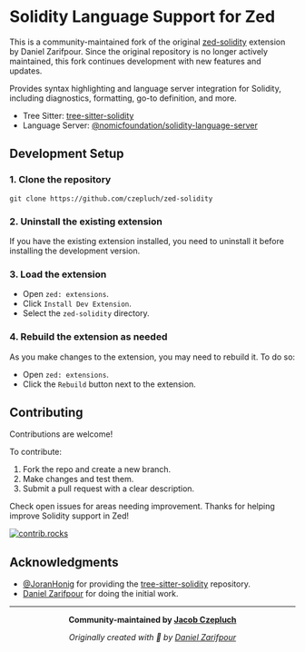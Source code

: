 # Solidity Language Support for Zed

This is a community-maintained fork of the original [zed-solidity](https://github.com/zarifpour/zed-solidity) extension by Daniel Zarifpour. Since the original repository is no longer actively maintained, this fork continues development with new features and updates.

Provides syntax highlighting and language server integration for Solidity, including diagnostics, formatting, go-to definition, and more.

- Tree Sitter: [tree-sitter-solidity](https://github.com/JoranHonig/tree-sitter-solidity)
- Language Server: [@nomicfoundation/solidity-language-server](https://github.com/NomicFoundation/hardhat-vscode/tree/main/server)

## Development Setup

### 1. Clone the repository

```shell
git clone https://github.com/czepluch/zed-solidity
```

### 2. Uninstall the existing extension

If you have the existing extension installed, you need to uninstall it before installing the development version.

### 3. Load the extension

- Open `zed: extensions`.
- Click `Install Dev Extension`.
- Select the `zed-solidity` directory.

### 4. Rebuild the extension as needed

As you make changes to the extension, you may need to rebuild it. To do so:

- Open `zed: extensions`.
- Click the `Rebuild` button next to the extension.

## Contributing

Contributions are welcome!

To contribute:

1. Fork the repo and create a new branch.
2. Make changes and test them.
3. Submit a pull request with a clear description.

Check open issues for areas needing improvement. Thanks for helping improve Solidity support in Zed!

<a href="https://github.com/czepluch/zed-solidity/graphs/contributors">
  <img alt="contrib.rocks" src="https://contrib.rocks/image?repo=czepluch/zed-solidity" />
</a>

## Acknowledgments

- [@JoranHonig](https://github.com/JoranHonig) for providing the [tree-sitter-solidity](https://github.com/JoranHonig/tree-sitter-solidity) repository.
- [Daniel Zarifpour](https://zarifpour.xyz) for doing the initial work.

---

<div align=center>

**Community-maintained by [Jacob Czepluch](https://github.com/czepluch)**

*Originally created with 🩵 by [Daniel Zarifpour](https://zarifpour.xyz)*

</div>
